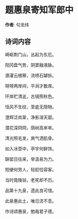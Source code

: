 # 题惠泉寄知军郎中

**作者**: 句龙纬

## 诗词内容

崎岖荆门山，丛起为东厄。

阳冈盘气势，阴窦融液脉。

源濯云根移，流喷石罅拆。

呀呀两岸间，平涧才数席。

环岸贮清泚，古镜照秋色。

恬风不生纹，至底无隠物。

澄辉泛岚翠，净影溶天碧。

潜花深冏冏，荫树高崒崒。

清光照毛发，爽气洒肌骨。

如入冰壶中，亭宇何鲜饰。

缾罂日往来，举汲易为力。

短绠何劳人，轻舠恰容客。

当时竟陵翁，老死却不历。

品第十九泉，遗此良可惜。

此泉惠此土，唯日流不息。

作诗颂惠泉，勉哉君子德。

